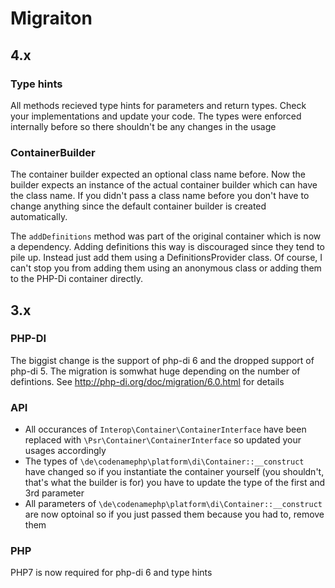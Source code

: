 # Migraiton

## 4.x

### Type hints

All methods recieved type hints for parameters and return types. Check your implementations and update your code. The types
were enforced internally before so there shouldn't be any changes in the usage

### ContainerBuilder

The container builder expected an optional class name before. Now the builder expects an instance of the actual container builder
which can have the class name. If you didn't pass a class name before you don't have to change anything since the default container builder
is created automatically.

The `addDefinitions` method was part of the original container which is now a dependency. Adding definitions this way is discouraged
since they tend to pile up. Instead just add them using a DefinitionsProvider class. 
Of course, I can't stop you from adding them using an anonymous class or adding them to the PHP-Di container directly.

## 3.x

### PHP-DI

The biggist change is the support of php-di 6 and the dropped support of php-di 5. The migration is somwhat huge
depending on the number of defintions. See http://php-di.org/doc/migration/6.0.html for details

### API

- All occurances of `Interop\Container\ContainerInterface` have been replaced with `\Psr\Container\ContainerInterface` so updated your usages accordingly
- The types of `\de\codenamephp\platform\di\Container::__construct` have changed so if you instantiate the container yourself (you shouldn't, that's what the 
  builder is for) you have to update the type of the first and 3rd parameter
- All parameters of `\de\codenamephp\platform\di\Container::__construct` are now optoinal so if you just passed them because you had to, remove them

### PHP

PHP7 is now required for php-di 6 and type hints